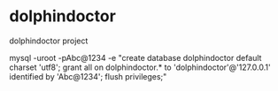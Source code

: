 # dolphindoctor
 dolphindoctor project

mysql -uroot -pAbc@1234 -e "create database dolphindoctor default charset 'utf8'; grant all on dolphindoctor.* to 'dolphindoctor'@'127.0.0.1' identified by 'Abc@1234'; flush privileges;"


